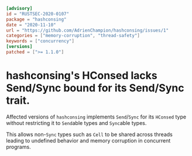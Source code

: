 ```toml
[advisory]
id = "RUSTSEC-2020-0107"
package = "hashconsing"
date = "2020-11-10"
url = "https://github.com/AdrienChampion/hashconsing/issues/1"
categories = ["memory-corruption", "thread-safety"]
keywords = ["concurrency"]
[versions]
patched = [">= 1.1.0"]
```

# hashconsing's HConsed lacks Send/Sync bound for its Send/Sync trait.

Affected versions of `hashconsing` implements `Send`/`Sync` for its `HConsed` type without restricting it to `Send`able types and `Sync`able types.

This allows non-`Sync` types such as `Cell` to be shared across threads leading to undefined behavior and memory corruption in concurrent programs.
